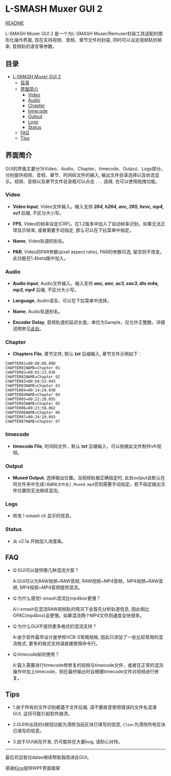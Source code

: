 L-SMASH Muxer GUI 2
===========================

[README](https://github.com/amefs/lsmash-muxer-gui/blob/RC_2_x/README.md)

L-SMASH Muxer GUI 2 是一个为L-SMASH Muxer/Remuxer封装工具适配的图形化操作界面, 现在支持视频、音频、章节文件的封装, 同时可以设定视频轨的帧率, 音频轨的语言等参数。

## 目录
- [L-SMASH Muxer GUI 2](#l-smash-muxer-gui-2)
	- [目录](#%E7%9B%AE%E5%BD%95)
	- [界面简介](#%E7%95%8C%E9%9D%A2%E7%AE%80%E4%BB%8B)
		- [Video](#video)
		- [Audio](#audio)
		- [Chapter](#chapter)
		- [timecode](#timecode)
		- [Output](#output)
		- [Logs](#logs)
		- [Status](#status)
	- [FAQ](#faq)
	- [Tips](#tips)
	
## 界面简介

GUI的界面主要分为Video、Audio、Chapter、timecode、Output、Logs部分。分别提供视频、音频、章节、时间码文件的输入, 输出文件目录选择以及状态显示。视频、音频以及章节文件目录既可以点击 `...` 选择, 也可以使用拖拽功能。

### Video

+ **Video Input**, Video文件输入。输入支持 ***264, h264, avc, 265, hevc, mp4, vc1*** 后缀, 不区分大小写。

+ **FPS**, Video的帧率设定(CRF)。在1.2版本中加入了自动帧率识别。如果无法正常显示帧率, 或者需要手动指定, 那么可以在下拉菜单中指定。

+ **Name**, Video轨道的别名。

+ **PAR**, Video的PAR参数(pixel aspect ratio), PAR的参数可选, 留空则不改变。此功能在1.4beta版中加入。

### Audio

+ **Audio Input**, Audio文件输入。输入支持 ***aac, amr, ac3, eac3, dts m4a, mp3, mp4*** 后缀, 不区分大小写。

+ **Language**, Audio语言。可以在下拉菜单中选择。

+ **Name**, Audio轨道别名。

+ **Encoder Delay**, 音频轨道的延迟长度。单位为Sample，仅允许正整数。详细说明参见[此处](https://developer.apple.com/library/archive/documentation/QuickTime/QTFF/QTFFAppenG/QTFFAppenG.html)。

### Chapter

+ **Chapters File**, 章节文件, 默认 ***txt*** 后缀输入, 章节文件示例如下：

```
CHAPTER01=00:00:00.000
CHAPTER01NAME=Chapter 01
CHAPTER02=00:03:23.036
CHAPTER02NAME=Chapter 02
CHAPTER03=00:04:53.043
CHAPTER03NAME=Chapter 03
CHAPTER04=00:14:24.030
CHAPTER04NAME=Chapter 04
CHAPTER05=00:22:28.055
CHAPTER05NAME=Chapter 05
CHAPTER06=00:23:58.062
CHAPTER06NAME=Chapter 06
CHAPTER07=00:24:29.093
CHAPTER07NAME=Chapter 07

```
### timecode

+ **timecode File**, 时间码文件，默认 ***txt*** 后缀输入，可以依据此文件制作vfr视频。

### Output

+ **Muxed Output**, 选择输出位置。当视频轨被正确指定时, 此处output会默认在同文件夹中生成`[视屏轨文件名]_Muxed.mp4`否则需要手动指定。若不指定输出文件位置则无法继续混流。

### Logs

+ 转发 l-smash cli 显示的信息。

### Status

+ 从 v2.1a 开始加入进度条。

## FAQ

+	Q:GUI可以提供哪几种混流方案？

	A:GUI可以为RAW视频+RAW音频, RAW视频+MP4音频，MP4视频+RAW音频, MP4视频+MP4音频提供混流。
	
+	Q:为什么感觉l-smash混流比mp4box更慢？

	A:l-smash在混流RAW视频轨的情况下会首先分析轨道信息, 因此相比GPAC(mp4box)会更慢。如果混流两个MP4文件则速度会快很多。
	
+	Q:为什么GUI不提供更多格式的混流支持？

	A:由于软件最早设计是参照VCB-S常用规格, 因此只添加了一些比较常用的混流格式, 更多的格式支持请直接使用命令行。

+	Q:timecode如何使用？

	A:载入需要进行timecode修修复的视频与timecode文件，或者在正常的混流操作中加上timecode，则在最终输出时会根据timecode文件对视频进行修复。

## Tips

+ 1.由于所有的文件识别都基于文件后缀, 请不要故意使用错误的文件名混淆GUI, 这将可能引起软件崩溃。

+ 2.GUI中出现的`X`按钮功能为清除当前区块已填写的信息, `Clear`为清除所有区块已填写的信息。

+ 3.由于GUI尚在开发, 仍可能存在大量bug, 请耐心对待。

---

最后欢迎各位dalao继续帮助我改进此GUI。

感谢[Kice](https://github.com/kice)提供WPF界面框架

